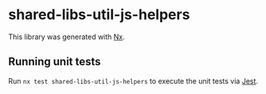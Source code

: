 # shared-libs-util-js-helpers

This library was generated with [Nx](https://nx.dev).

## Running unit tests

Run `nx test shared-libs-util-js-helpers` to execute the unit tests via [Jest](https://jestjs.io).
